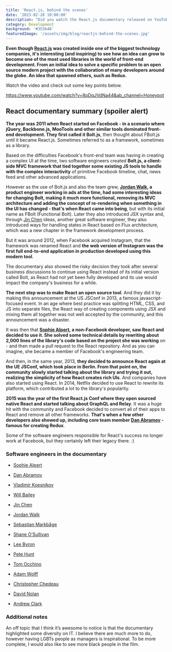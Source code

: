 ```yaml
---
title: 'React.js, behind the scenes'
date: '2023-02-28 10:00:00'
description: "Did you watch the React.js documentary released on YouTube a few weeks ago? Some of Facebook's tech engineers spoke about how React started in the company as Bolt.js and how some decisions were made around it. They also talked about how the community rejected the framework when they first introduced it, and how it has changed significantly in the months since. We can also see some of the journey of Redux."
category: Development
background: '#353b48'
featuredImage: '/assets/img/blog/reactjs-behind-the-scenes.jpg'
---
```


**Even though [React.js](https://reactjs.org/) was created inside one of the biggest technology companies, it's interesting (and inspiring) to see how an idea can grow to become one of the most used libraries in the world of front-end development. From an initial idea to solve a specific problem to an open source modern project with the collaboration of many developers around the globe. An idea that spawned others, such as Redux.**

Watch the video and check out some key points below.

https://www.youtube.com/watch?v=8pDqJVdNa44&ab_channel=Honeypot

## React documentary summary (spoiler alert)

**The year was 2011 when React started on Facebook - in a scenario where jQuery, Backbone.js, MooTools and other similar tools dominated front-end development. They first called it Bolt.js**, then thought about FBolt.js until it became React.js. Sometimes referred to as a framework, sometimes as a library.

Based on the difficulties Facebook's front-end team was having in creating a complex UI at the time, two software engineers created **Bolt.js, a client-side MVC framework that tied together some existing JS tools to handle with the complex interactivity** of primitive Facebook timeline, chat, news feed and other advanced applications.

However as the use of Bolt.js and also the team grew, **[Jordan Walk](https://twitter.com/jordwalke), a product engineer working in ads at the time, had some interesting ideas for changing Bolt, making it much more functional, removing its MVC architecture and adding the concept of re-rendering when something in the UI has changed - that's when React came into being**, but with its initial name as FBolt (Functional Bolt). Later they also introduced JSX syntax and, through [Jin Chen](https://twitter.com/jingc) ideas, another great software engineer, they also introduced ways for handling states in React based on Flux architecture, which was a new chapter in the framework development process.

But it was around 2012, when Facebook acquired Instagram, that the framework was renamed React and **the web version of Instagram was the first full end-to-end application in production developed using this modern tool**.

The documentary also showed the risky decision they took after several business discussions to continue using React instead of its initial version called Bolt, as React had not yet been fully developed and its use would impact the company's business for a while.

**The next step was to make React an open source tool**. And they did it by making this announcement at the US JSConf in 2013, a famous javascript-focused event. In an age where best practice was splitting HTML, CSS, and JS into separate files, the React way of creating components using JSX and mixing them all together was not well accepted by the community, and this announcement was a disaster.

It was then that **[Sophie Alpert](https://twitter.com/sophiebits), a non-Facebook developer, saw React and decided to use it. She solved some technical details by rewriting about 2,000 lines of the library's code based on the project she was working** on - and then made a pull request to the React repository. And as you can imagine, she became a member of Facebook's engineering team.

And then, in the same year, 2013, **they decided to announce React again at the UE JSConf, which took place in Berlin. From that point on, the community slowly started talking about the library and trying it out, realizing the simplicity of how React creates rich UIs**. And companies have also started using React. In 2014, Netflix decided to use React to rewrite its platform, which contributed a lot to the library's popularity.

**2015 was the year of the first React.js Conf where they open sourced native React and started talking about GraphQL and Relay**. It was a huge hit with the community and Facebook decided to convert all of their apps to React and remove all other frameworks. **That's when a few other developers also showed up, including core team member [Dan Abramov](https://twitter.com/dan_abramov) - famous for creating Redux**.

Some of the software engineers responsible for React's success no longer work at Facebook, but they certainly left their legacy there. :)

### Software engineers in the documentary

- [Sophie Alpert](https://twitter.com/sophiebits)
- [Dan Abramov](https://twitter.com/dan_abramov)
- [Vladimir Koesnikov](https://twitter.com/voloko)
- [Will Bailey](https://twitter.com/will_bailey)
- [Jin Chen](https://twitter.com/jingc)
- [Jordan Walk](https://twitter.com/jordwalke)

- [Sebastian Markbåge](https://twitter.com/sebmarkbage)
- [Shane O’Sullivan](https://twitter.com/chofter)
- [Lee Byron](https://twitter.com/leeb)
- [Pete Hunt](https://twitter.com/floydophone)
- [Tom Occhino](https://twitter.com/tomocchino)
- [Adam Wolff](https://twitter.com/dmwlff)
- [Christopher Chedeau](https://twitter.com/Vjeux)
- [David Nolan](https://twitter.com/swannodette)
- [Andrew Clark](https://twitter.com/acdlite)

### Additional notes

An off topic that I think it’s awesome to notice is that the documentary highlighted some diversity on IT. I believe there are much more to do, however having LGBTs people as managers is inspirational. To be more complete, I would also like to see more black people in the film.
